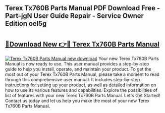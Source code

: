 ## Terex Tx760B Parts Manual PDF Download Free - Part-jgN User Guide Repair - Service Owner Edition oel5g

# <h2><a href="http://bc47944.oget.top/?id=Terex+Tx760B+Parts+Manual">🔗Download New 👉🔴 Terex Tx760B Parts Manual</a></h2>

[![Terex Tx760B Parts Manual new download](https://i.imgur.com/5g1atiW.png)](http://bc47944.oget.top/?id=Terex+Tx760B+Parts+Manual)
Your new Terex Tx760B Parts Manual is now ready to use. This user manual provides a step-by-step guide to help you install, operate, and maintain your product. To get the most out of your Terex Tx760B Parts Manual, please take a moment to read through this comprehensive user manual. It includes step-by-step instructions for setting up your product, as well as detailed information on how to use its various features and capabilities. Explore the possibilities of list of features with your new Terex Tx760B Parts Manual. Let's Get Started! Contact us today and let us help you make the most of your new Terex Tx760B Parts Manual.
